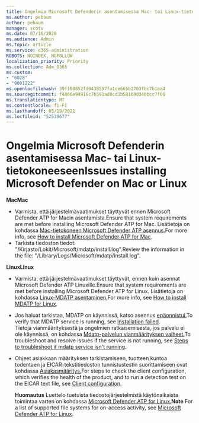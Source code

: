```yaml
---
title: Ongelmia Microsoft Defenderin asentamisessa Mac- tai Linux-tietokoneeseen
ms.author: pebaum
author: pebaum
manager: scotv
ms.date: 07/16/2020
ms.audience: Admin
ms.topic: article
ms.service: o365-administration
ROBOTS: NOINDEX, NOFOLLOW
localization_priority: Priority
ms.collection: Adm_O365
ms.custom:
- "6028"
- "9001222"
ms.openlocfilehash: 39f180852fd0438597fa1ce665b2703fbc7b1aa4
ms.sourcegitcommit: f4866e94918c7b591ad0cd3b58169d340bcc7f00
ms.translationtype: MT
ms.contentlocale: fi-FI
ms.lasthandoff: 05/19/2021
ms.locfileid: "52539677"
---
```

# <a name="issues-installing-microsoft-defender-on-mac-or-linux"></a><span data-ttu-id="f1467-102">Ongelmia Microsoft Defenderin asentamisessa Mac- tai Linux-tietokoneeseen</span><span class="sxs-lookup"><span data-stu-id="f1467-102">Issues installing Microsoft Defender on Mac or Linux</span></span>

<span data-ttu-id="f1467-103">**Mac**</span><span class="sxs-lookup"><span data-stu-id="f1467-103">**Mac**</span></span>

- <span data-ttu-id="f1467-104">Varmista, että järjestelmävaatimukset täyttyvät ennen Microsoft Defender ATP for Macin asentamista.</span><span class="sxs-lookup"><span data-stu-id="f1467-104">Ensure that system requirements are met before installing Microsoft Defender ATP for Mac.</span></span> <span data-ttu-id="f1467-105">Lisätietoja on kohdassa [Mac-tietokoneen Microsoft Defender ATP asennus.](/windows/security/threat-protection/microsoft-defender-atp/microsoft-defender-atp-mac#how-to-install-microsoft-defender-atp-for-mac)</span><span class="sxs-lookup"><span data-stu-id="f1467-105">For more info, see [How to install Microsoft Defender ATP for Mac](/windows/security/threat-protection/microsoft-defender-atp/microsoft-defender-atp-mac#how-to-install-microsoft-defender-atp-for-mac).</span></span>  
- <span data-ttu-id="f1467-106">Tarkista tiedoston tiedot: "/Kirjasto/Lokit/Microsoft/mdatp/install.log".</span><span class="sxs-lookup"><span data-stu-id="f1467-106">Review the information in the file: "/Library/Logs/Microsoft/mdatp/install.log".</span></span>

<span data-ttu-id="f1467-107">**Linux**</span><span class="sxs-lookup"><span data-stu-id="f1467-107">**Linux**</span></span>

- <span data-ttu-id="f1467-108">Varmista, että järjestelmävaatimukset täyttyvät, ennen kuin asennat Microsoft Defender ATP Linuxille.</span><span class="sxs-lookup"><span data-stu-id="f1467-108">Ensure that system requirements are met before installing Microsoft Defender ATP for Linux.</span></span> <span data-ttu-id="f1467-109">Lisätietoja on kohdassa [Linux-MDATP asentaminen.](/windows/security/threat-protection/microsoft-defender-atp/microsoft-defender-atp-linux#system-requirements)</span><span class="sxs-lookup"><span data-stu-id="f1467-109">For more info, see [How to install MDATP for Linux](/windows/security/threat-protection/microsoft-defender-atp/microsoft-defender-atp-linux#system-requirements).</span></span> 
- <span data-ttu-id="f1467-110">Jos haluat tarkistaa, MDATP on käynnissä, katso asennus [epäonnistui.](/windows/security/threat-protection/microsoft-defender-atp/linux-support-install#installation-failed)</span><span class="sxs-lookup"><span data-stu-id="f1467-110">To verify that MDATP service is running, see [Installation failed](/windows/security/threat-protection/microsoft-defender-atp/linux-support-install#installation-failed).</span></span>  
    <span data-ttu-id="f1467-111">Tietoja vianmäärityksestä ja ongelmien ratkaisemisesta, jos palvelu ei ole käynnissä, on kohdassa [Mdatp-palvelun vianmäärityksen vaiheet.](/windows/security/threat-protection/microsoft-defender-atp/linux-support-install#steps-to-troubleshoot-if-mdatp-service-isnt-running)</span><span class="sxs-lookup"><span data-stu-id="f1467-111">To troubleshoot and resolve issues if the service is not running, see [Steps to troubleshoot if mdatp service isn't running](/windows/security/threat-protection/microsoft-defender-atp/linux-support-install#steps-to-troubleshoot-if-mdatp-service-isnt-running).</span></span>
- <span data-ttu-id="f1467-112">Ohjeet asiakkaan määrityksen tarkistamiseen, tuotteen kuntoa todentaen ja EICAR-tekstitiedoston tunnistustestin suorittamiseen ovat kohdassa [Asiakasmääritys.](/windows/security/threat-protection/microsoft-defender-atp/linux-install-manually#client-configuration)</span><span class="sxs-lookup"><span data-stu-id="f1467-112">For steps to check the client configuration, which verifies the health of the product, and to run a detection test on the EICAR text file, see [Client configuration](/windows/security/threat-protection/microsoft-defender-atp/linux-install-manually#client-configuration).</span></span>  

    <span data-ttu-id="f1467-113">**Huomautus** Luettelo tuetuista tiedostojärjestelmistä käytönaikaista toimintaa varten on kohdassa [Microsoft Defender ATP for Linux.](/windows/security/threat-protection/microsoft-defender-atp/microsoft-defender-atp-linux#system-requirements)</span><span class="sxs-lookup"><span data-stu-id="f1467-113">**Note** For a list of supported file systems for on-access activity, see [Microsoft Defender ATP for Linux](/windows/security/threat-protection/microsoft-defender-atp/microsoft-defender-atp-linux#system-requirements).</span></span>